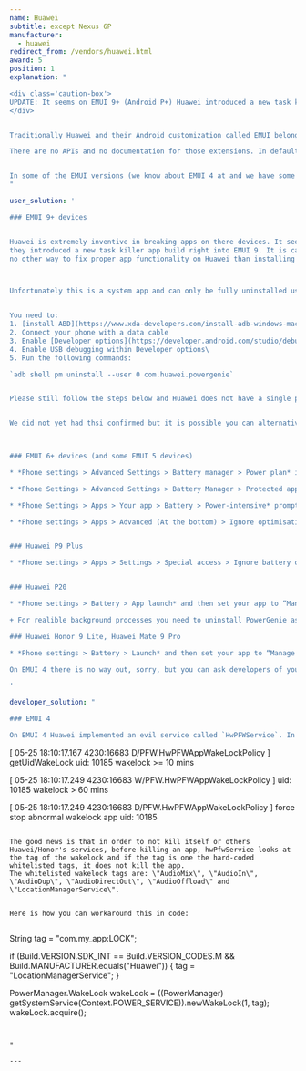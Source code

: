 ```yaml
---
name: Huawei
subtitle: except Nexus 6P
manufacturer:
  - huawei
redirect_from: /vendors/huawei.html
award: 5
position: 1
explanation: "

<div class='caution-box'>
UPDATE: It seems on EMUI 9+ (Android P+) Huawei introduced a new task killer app called PowerGenie which kills everything not whitelisted form Huawei and does not give users any configuration options. See below how to uninstall it.
</div>


Traditionally Huawei and their Android customization called EMUI belongs to the most troubled on the market with respect to non-standard background process limitations.

There are no APIs and no documentation for those extensions. In default settings background processing simply does not work right and apps working in background will break.


In some of the EMUI versions (we know about EMUI 4 at and we have some reports about EMUI 5 and now the latest EMUI 9) no user accessible settings can prevent the system to break background processing longer than 60 minutes. This is done by an evil custom service called HwPFWService (and in EMUI 9 this is called PowerGenie) developed and bundled with EMUI by Huawei.
"

user_solution: '

### EMUI 9+ devices


Huawei is extremely inventive in breaking apps on there devices. It seems on Android Pie, in addition to all the non-standard power management measures described below
they introduced a new task killer app build right into EMUI 9. It is called PowerGenie and you cannot add custom apps on their pre-defined whitelist. This means there is 
no other way to fix proper app functionality on Huawei than installing PowerGenie. 



Unfortunately this is a system app and can only be fully uninstalled using ADB (Android Debug Bridge) Source: [XDA](https://forum.xda-developers.com/mate-20-pro/themes/remove-powergenie-to-allow-background-t3890409).


You need to:
1. [install ABD](https://www.xda-developers.com/install-adb-windows-macos-linux/) on your computed
2. Connect your phone with a data cable
3. Enable [Developer options](https://developer.android.com/studio/debug/dev-options.html)
4. Enable USB debugging within Developer options\
5. Run the following commands:

`adb shell pm uninstall --user 0 com.huawei.powergenie`


Please still follow the steps below and Huawei does not have a single power saving mechanism but rather multiple.  


We did not yet had thsi confirmed but it is possible you can alternatively just disable PowerGenie in *Phone settings > Apps* but this setting needs to be re-applied every time you reboot your device.

 

### EMUI 6+ devices (and some EMUI 5 devices)

* *Phone settings > Advanced Settings > Battery manager > Power plan* is set to *Performance*

* *Phone Settings > Advanced Settings > Battery Manager > Protected apps* – check for your app as *Protected*

* *Phone Settings > Apps > Your app > Battery > Power-intensive* prompt [x] and *Keep running after screen off [x]*

* *Phone settings > Apps > Advanced (At the bottom) > Ignore optimisations >* Press *Allowed > All apps >* Find your app on the list and set to *Allow*


### Huawei P9 Plus

* *Phone settings > Apps > Settings > Special access > Ignore battery optimisation >* select allow for your app.


### Huawei P20

* *Phone settings > Battery > App launch* and then set your app to “Manage manually” and make sure everything is turned on.

+ For realible background processes you need to uninstall PowerGenie as described above.

### Huawei Honor 9 Lite, Huawei Mate 9 Pro

* *Phone settings > Battery > Launch* and then set your app to “Manage manually” and make sure everything is turned on.

On EMUI 4 there is no way out, sorry, but you can ask developers of your apps to implement the workaround described in <a href="#developer-solution-section">Developer section</a>

'

developer_solution: "

### EMUI 4

On EMUI 4 Huawei implemented an evil service called `HwPFWService`. In your `adb logcat` you can see message like:


```

[ 05-25 18:10:17.167 4230:16683 D/PFW.HwPFWAppWakeLockPolicy ]
getUidWakeLock uid: 10185 wakelock >= 10 mins


[ 05-25 18:10:17.249 4230:16683 W/PFW.HwPFWAppWakeLockPolicy ]
uid: 10185 wakelock > 60 mins


[ 05-25 18:10:17.249 4230:16683 D/PFW.HwPFWAppWakeLockPolicy ]
force stop abnormal wakelock app uid: 10185

```

The good news is that in order to not kill itself or others Huawei/Honor's services, before killing an app, hwPfwService looks at the tag of the wakelock and if the tag is one the hard-coded whitelisted tags, it does not kill the app.
The whitelisted wakelock tags are: \"AudioMix\", \"AudioIn\", \"AudioDup\", \"AudioDirectOut\", \"AudioOffload\" and \"LocationManagerService\".


Here is how you can workaround this in code:


```

String tag = \"com.my_app:LOCK\";


if (Build.VERSION.SDK_INT == Build.VERSION_CODES.M && Build.MANUFACTURER.equals(\"Huawei\")) {
    tag = \"LocationManagerService\";
}


PowerManager.WakeLock wakeLock = ((PowerManager) getSystemService(Context.POWER_SERVICE)).newWakeLock(1, tag);
wakeLock.acquire();

```


"

---
```

